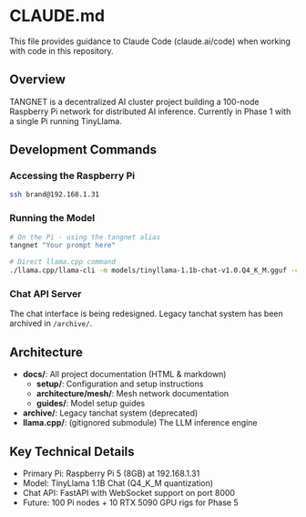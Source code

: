 # CLAUDE.md

This file provides guidance to Claude Code (claude.ai/code) when working with code in this repository.

## Overview

TANGNET is a decentralized AI cluster project building a 100-node Raspberry Pi network for distributed AI inference. Currently in Phase 1 with a single Pi running TinyLlama.

## Development Commands

### Accessing the Raspberry Pi
```bash
ssh brand@192.168.1.31
```

### Running the Model
```bash
# On the Pi - using the tangnet alias
tangnet "Your prompt here"

# Direct llama.cpp command
./llama.cpp/llama-cli -m models/tinyllama-1.1b-chat-v1.0.Q4_K_M.gguf -c 2048 -t 4 -ngl 33 --no-display-prompt -p "prompt"
```

### Chat API Server
The chat interface is being redesigned. Legacy tanchat system has been archived in `/archive/`.

## Architecture

- **docs/**: All project documentation (HTML & markdown)
  - **setup/**: Configuration and setup instructions
  - **architecture/mesh/**: Mesh network documentation
  - **guides/**: Model setup guides
- **archive/**: Legacy tanchat system (deprecated)
- **llama.cpp/**: (gitignored submodule) The LLM inference engine

## Key Technical Details

- Primary Pi: Raspberry Pi 5 (8GB) at 192.168.1.31
- Model: TinyLlama 1.1B Chat (Q4_K_M quantization)
- Chat API: FastAPI with WebSocket support on port 8000
- Future: 100 Pi nodes + 10 RTX 5090 GPU rigs for Phase 5